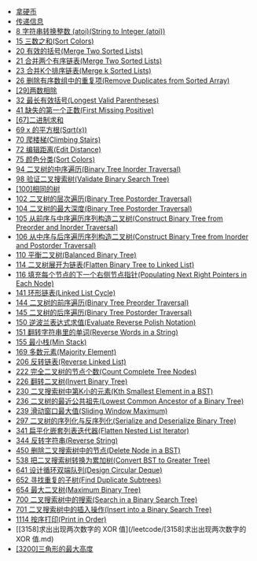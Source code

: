 <!-- docs/_sidebar.md -->

* [拿硬币](/leetcode/lcp6.md)
* [传递信息](/leetcode/lcp7.md)
* [8 字符串转换整数 (atoi)(String to Integer (atoi))](/leetcode/leetcode8.md)
* [15 三数之和(Sort Colors)](/leetcode/leetcode15.md)
* [20 有效的括号(Merge Two Sorted Lists)](/leetcode/leetcode20.md)
* [21 合并两个有序链表(Merge Two Sorted Lists)](/leetcode/leetcode21.md)
* [23 合并K个排序链表(Merge k Sorted Lists)](/leetcode/leetcode23.md)
* [26 删除有序数组中的重复项(Remove Duplicates from Sorted Array)](/leetcode/leetcode26.md)
* [[29]两数相除](/leetcode/[29]两数相除.md)
* [32 最长有效括号(Longest Valid Parentheses)](/leetcode/leetcode32.md)
* [41 缺失的第一个正数(First Missing Positive)](/leetcode/leetcode41.md)
* [[67]二进制求和](/leetcode/[67]二进制求和.md)
* [69 x 的平方根(Sqrt(x))](/leetcode/leetcode69.md)
* [70 爬楼梯(Climbing Stairs)](/leetcode/leetcode70.md)
* [72 编辑距离(Edit Distance)](/leetcode/leetcode72.md)
* [75 颜色分类(Sort Colors)](/leetcode/leetcode75.md)
* [94 二叉树的中序遍历(Binary Tree Inorder Traversal)](/leetcode/leetcode94.md)
* [98 验证二叉搜索树(Validate Binary Search Tree)](/leetcode/leetcode98.md)
* [[100]相同的树](/leetcode/[100]相同的树.md)
* [102 二叉树的层次遍历(Binary Tree Postorder Traversal)](/leetcode/leetcode102.md)
* [104 二叉树的最大深度(Binary Tree Postorder Traversal)](/leetcode/leetcode104.md)
* [105 从前序与中序遍历序列构造二叉树(Construct Binary Tree from Preorder and Inorder Traversal)](/leetcode/leetcode105.md)
* [106 从中序与后序遍历序列构造二叉树(Construct Binary Tree from Inorder and Postorder Traversal)](/leetcode/leetcode106.md)
* [110 平衡二叉树(Balanced Binary Tree)](/leetcode/leetcode110.md)
* [114 二叉树展开为链表(Flatten Binary Tree to Linked List)](/leetcode/leetcode114.md)
* [116 填充每个节点的下一个右侧节点指针(Populating Next Right Pointers in Each Node)](/leetcode/leetcode116.md)
* [141 环形链表(Linked List Cycle)](/leetcode/leetcode141.md)
* [144 二叉树的前序遍历(Binary Tree Preorder Traversal)](/leetcode/leetcode144.md)
* [145 二叉树的后序遍历(Binary Tree Postorder Traversal)](/leetcode/leetcode145.md)
* [150 逆波兰表达式求值(Evaluate Reverse Polish Notation)](/leetcode/leetcode150.md)
* [151 翻转字符串里的单词(Reverse Words in a String)](/leetcode/leetcode151.md)
* [155 最小栈(Min Stack)](/leetcode/leetcode155.md)
* [169 多数元素(Majority Element)](/leetcode/leetcode169.md)
* [206 反转链表(Reverse Linked List)](/leetcode/leetcode206.md)
* [222 完全二叉树的节点个数(Count Complete Tree Nodes)](/leetcode/leetcode222.md)
* [226 翻转二叉树(Invert Binary Tree)](/leetcode/leetcode226.md)
* [230 二叉搜索树中第K小的元素(Kth Smallest Element in a BST)](/leetcode/leetcode230.md)
* [236 二叉树的最近公共祖先(Lowest Common Ancestor of a Binary Tree)](/leetcode/leetcode236.md)
* [239 滑动窗口最大值(Sliding Window Maximum)](/leetcode/leetcode239.md)
* [297 二叉树的序列化与反序列化(Serialize and Deserialize Binary Tree)](/leetcode/leetcode297.md)
* [341 扁平化嵌套列表迭代器(Flatten Nested List Iterator)](/leetcode/leetcode341.md)
* [344 反转字符串(Reverse String)](/leetcode/leetcode344.md)
* [450 删除二叉搜索树中的节点(Delete Node in a BST)](/leetcode/leetcode450.md)
* [538 把二叉搜索树转换为累加树(Convert BST to Greater Tree)](/leetcode/leetcode538.md)
* [641 设计循环双端队列(Design Circular Deque)](/leetcode/leetcode641.md)
* [652 寻找重复的子树(Find Duplicate Subtrees)](/leetcode/leetcode652.md)
* [654 最大二叉树(Maximum Binary Tree)](/leetcode/leetcode654.md)
* [700 二叉搜索树中的搜索(Search in a Binary Search Tree)](/leetcode/leetcode700.md)
* [701 二叉搜索树中的插入操作(Insert into a Binary Search Tree)](/leetcode/leetcode701.md)
* [1114 按序打印(Print in Order)](/leetcode/leetcode1114.md)
* [[3158]求出出现两次数字的 XOR 值](/leetcode/[3158]求出出现两次数字的 XOR 值.md)
* [[3200]三角形的最大高度](/leetcode/[3200]三角形的最大高度.md)

